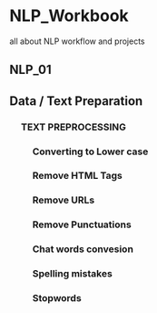 # NLP_Workbook
all about NLP workflow and projects


## NLP_01
  ## Data / Text Preparation 
   ###  &emsp; TEXT PREPROCESSING
   ###  &emsp; &emsp; Converting to Lower case
   ###  &emsp; &emsp; Remove HTML Tags
   ###  &emsp; &emsp; Remove URLs
   ###  &emsp; &emsp; Remove Punctuations
   ###  &emsp; &emsp; Chat words convesion
   ###  &emsp; &emsp; Spelling mistakes
   ###  &emsp; &emsp; Stopwords 
 
